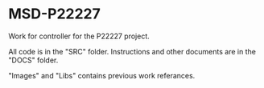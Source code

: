 # MSD-P22227
Work for controller for the P22227 project. 

All code is in the "SRC" folder.
Instructions and other documents are in the "DOCS" folder.

"Images" and "Libs" contains previous work referances. 
